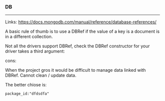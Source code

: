 
### DB
-----

Links:
https://docs.mongodb.com/manual/reference/database-references/



A basic rule of thumb is to use a DBRef if the value of a key is a document is in a different collection.

Not all the drivers support DBRef, check the 
DBRef constructor for your driver takes a third argument:


cons:

When the project gros it would be difficult to manage data linked with DBRef.
Cannot clean / update data.


The better chiose is:

    package_id:"dfdsdfa"
